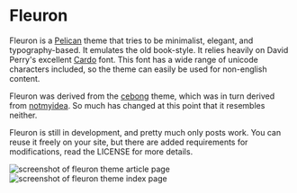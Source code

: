 # Fleuron

Fleuron is a [Pelican](https://github.com/getpelican/pelican) theme that tries
to be minimalist, elegant, and typography-based. It emulates the old
book-style. It relies heavily on David Perry's excellent
[Cardo](http://scholarsfonts.net/cardofnt.html) font. This font has a wide
range of unicode characters included, so the theme can easily be used for
non-english content.

Fleuron was derived from the
[cebong](https://github.com/getpelican/pelican-themes/tree/master/cebong)
theme, which was in turn derived from
[notmyidea](https://github.com/getpelican/pelican-themes/tree/master/notmyidea-cms).
So much has changed at this point that it resembles neither.

Fleuron is still in development, and pretty much only posts work. You can reuse
it freely on your site, but there are added requirements for modifications, read
the LICENSE for more details.


![screenshot of fleuron theme article page](https://github.com/makmanalp/fleuron/raw/master/screenshot.png)
![screenshot of fleuron theme index page](https://github.com/makmanalp/fleuron/raw/master/screenshot2.png)

